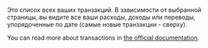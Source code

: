 Это список всех ваших транзакций. В зависимости от выбранной страницы, вы видите все ваши расходы, доходы или переводы, упорядоченные по дате (самые новые транзакции - сверху).

You can read more about transactions in [the official documentation](https://docs.firefly-iii.org/concepts/transactions).
